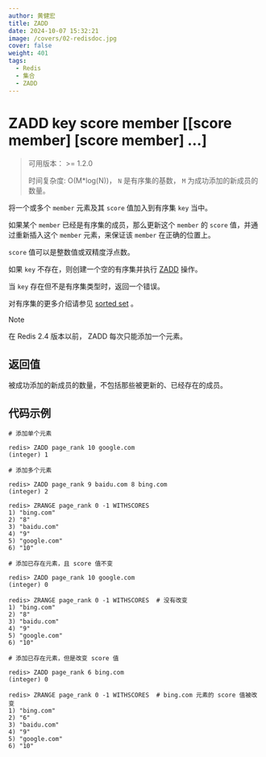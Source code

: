 ```yaml
---
author: 黄健宏
title: ZADD
date: 2024-10-07 15:32:21
image: /covers/02-redisdoc.jpg
cover: false
weight: 401
tags:
  - Redis
  - 集合
  - ZADD 
---
```

# ZADD key score member [[score member] [score member] …]

> 可用版本： >= 1.2.0
> 
> 时间复杂度: O(M*log(N))， `N` 是有序集的基数， `M` 为成功添加的新成员的数量。

将一个或多个 `member` 元素及其 `score` 值加入到有序集 `key` 当中。

如果某个 `member` 已经是有序集的成员，那么更新这个 `member` 的 `score` 值，并通过重新插入这个 `member` 元素，来保证该 `member` 在正确的位置上。

`score` 值可以是整数值或双精度浮点数。

如果 `key` 不存在，则创建一个空的有序集并执行 [ZADD](#zadd) 操作。

当 `key` 存在但不是有序集类型时，返回一个错误。

对有序集的更多介绍请参见 [sorted set](http://redis.io/topics/data-types#sorted-sets) 。

Note

在 Redis 2.4 版本以前， ZADD 每次只能添加一个元素。

## 返回值

被成功添加的新成员的数量，不包括那些被更新的、已经存在的成员。

## 代码示例

```shell
# 添加单个元素

redis> ZADD page_rank 10 google.com
(integer) 1

# 添加多个元素

redis> ZADD page_rank 9 baidu.com 8 bing.com
(integer) 2

redis> ZRANGE page_rank 0 -1 WITHSCORES
1) "bing.com"
2) "8"
3) "baidu.com"
4) "9"
5) "google.com"
6) "10"

# 添加已存在元素，且 score 值不变

redis> ZADD page_rank 10 google.com
(integer) 0

redis> ZRANGE page_rank 0 -1 WITHSCORES  # 没有改变
1) "bing.com"
2) "8"
3) "baidu.com"
4) "9"
5) "google.com"
6) "10"

# 添加已存在元素，但是改变 score 值

redis> ZADD page_rank 6 bing.com
(integer) 0

redis> ZRANGE page_rank 0 -1 WITHSCORES  # bing.com 元素的 score 值被改变
1) "bing.com"
2) "6"
3) "baidu.com"
4) "9"
5) "google.com"
6) "10"
```
